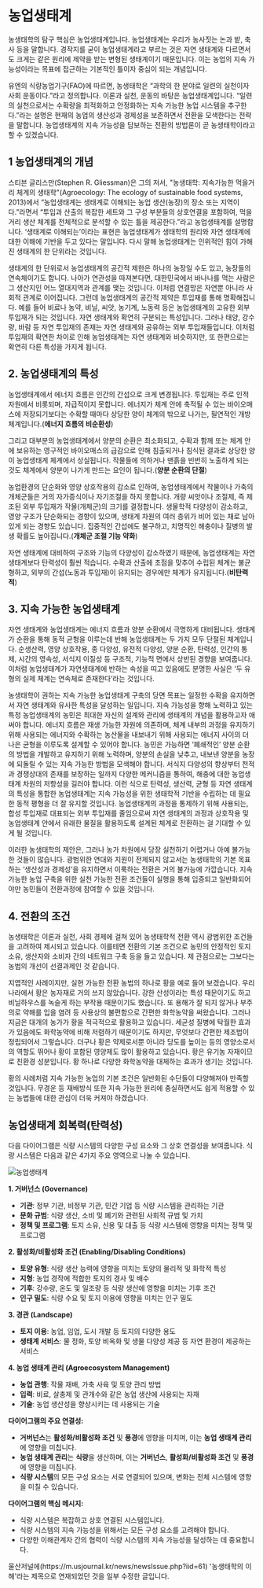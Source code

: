 # 농업생태계

 농생태학의 탐구 핵심은 농업생태계입니다. 농업생태계는 우리가 농사짓는 논과 밭, 축사 등을 말합니다. 경작지를 굳이 농업생태계라고 부르는 것은 자연 생태계와 다르면서도 크게는 같은 원리에 제약을 받는 변형된 생태계이기 때문입니다. 이는 농업의 지속 가능성이라는 목표에 접근하는 기본적인 틀이자 중심이 되는 개념입니다.

 유엔의 식량농업기구(FAO)에 따르면, 농생태학은 “과학의 한 분야로 일련의 실천이자 사회 운동이다.”라고 정의합니다. 이론과 실천, 운동의 바탕은 농업생태계입니다. “일련의 실천으로서는 수확량을 최적화하고 안정화하는 지속 가능한 농업 시스템을 추구한다.”라는 설명은 현재의 농업의 생산성과 경제성을 보존하면서 전환을 모색한다는 전략을 말합니다. 농업생태계의 지속 가능성을 담보하는 전환의 방법론이 곧 농생태학이라고 할 수 있겠습니다.  

## 1 농업생태계의 개념

 스티븐 글리스만(Stephen R. Gliessman)은 그의 저서, "농생태학: 지속가능한 먹을거리 체계의 생태학"(Agroecology: The ecology of sustainable food systems, 2013)에서 “농업생태계는 생태계로 이해되는 농업 생산(농장)의 장소 또는 지역이다.”라면서 “투입과 산출의 복잡한 세트와 그 구성 부분들의 상호연결을 포함하여, 먹을거리 생산 체계를 전체적으로 분석할 수 있는 틀을 제공한다.”라고 농업생태계를 설명합니다. ‘생태계로 이해되는’이라는 표현은 농업생태계가 생태학의 원리와 자연 생태계에 대한 이해에 기반을 두고 있다는 말입니다. 다시 말해 농업생태계는 인위적인 힘이 가해진 생태계의 한 단위라는 것입니다.

 생태계의 한 단위로서 농업생태계의 공간적 제한은 하나의 농장일 수도 있고, 농장들의 연속체이기도 합니다. 나아가 연관성을 따져본다면, 대한민국에서 바나나를 먹는 사람은 그 생산지인 어느 열대지역과 관계를 맺는 것입니다. 이처럼 연결망은 자연뿐 아니라 사회적 관계로 이어집니다. 그런데 농업생태계의 공간적 제약은 투입재를 통해 명확해집니다. 예를 들어 비료나 농약, 비닐, 씨앗, 농기계, 노동력 등은 농업생태계의 고유한 외부 투입재가 되는 것입니다. 자연 생태계와 확연히 구분되는 특성입니다. 그러나 태양, 강수량, 바람 등 자연 투입재의 존재는 자연 생태계와 공유하는 외부 투입재들입니다. 이처럼 투입재의 확연한 차이로 인해 농업생태계는 자연 생태계와 비슷하지만, 또 한편으로는 확연히 다른 특성을 가지게 됩니다.


## 2. 농업생태계의 특성

 농업생태계에서 에너지 흐름은 인간의 간섭으로 크게 변경됩니다. 투입재는 주로 인적 자원에서 비롯되며, 자급적이지 못합니다. 에너지가 체계 안에 축적될 수 있는 바이오매스에 저장되기보다는 수확할 때마다 상당한 양이 체계의 밖으로 나가는, 필연적인 개방 체계입니다.(__에너지 흐름의 비순환성__) 

그리고 대부분의 농업생태계에서 양분의 순환은 최소화되고, 수확과 함께 또는 체계 안에 보유하는 영구적인 바이오매스의 급감으로 인해 침출되거나 침식된 결과로 상당한 양이 농업생태계 체계에서 상실됩니다. 작물들에 의하거나 맨흙을 빈번히 노출하게 되는 것도 체계에서 양분이 나가게 만드는 요인이 됩니다.(__양분 순환의 단절__)  

 농업환경의 단순화와 영양 상호작용의 감소로 인하여, 농업생태계에서 작물이나 가축의 개체군들은 거의 자가증식이나 자기조절을 하지 못합니다. 개량 씨앗이나 조절제, 즉 제조된 외부 투입재가 작물(개체군)의 크기를 결정합니다. 생물학적 다양성이 감소하고, 영양 구조가 단순화되는 경향이 있으며, 생태계 차원의 여러 층위가 비어 있는 채로 남아 있게 되는 경향도 있습니다. 집중적인 간섭에도 불구하고, 치명적인 해충이나 질병의 발생 확률도 높아집니다.(__개체군 조절 기능 약화__)

 자연 생태계에 대비하여 구조와 기능의 다양성이 감소하였기 때문에, 농업생태계는 자연 생태계보다 탄력성이 훨씬 적습니다. 수확과 산출에 초점을 맞추어 수립된 체계는 불균형하고, 외부의 간섭(노동과 투입재)이 유지되는 경우에만 체계가 유지됩니다.(__비탄력적__)

## 3. 지속 가능한 농업생태계

 자연 생태계와 농업생태계는 에너지 흐름과 양분 순환에서 극명하게 대비됩니다. 생태계가 순환을 통해 동적 균형을 이루는데 반해 농업생태계는 두 가지 모두 단절된 체계입니다. 순생산력, 영양 상호작용, 종 다양성, 유전적 다양성, 양분 순환, 탄력성, 인간의 통제, 시간의 영속성, 서식지 이질성 등 구조적, 기능적 면에서 상반된 경향을 보여줍니다. 이처럼 농업생태계가 자연생태계에 반하는 속성을 띠고 있음에도 분명한 사실은 ‘두 유형의 실제 체계는 연속체로 존재한다’라는 것입니다.

 농생태학이 권하는 지속 가능한 농업생태계 구축의 당면 목표는 일정한 수확을 유지하면서 자연 생태계와 유사한 특성을 달성하는 일입니다. 지속 가능성을 향해 노력하고 있는 특정 농업생태계의 농민은 최대한 자신의 설계와 관리에 생태계의 개념을 활용하고자 애써야 합니다. 에너지 흐름은 재생 가능한 자원에 의존하며, 체계 내부의 과정을 유지하기 위해 사용되는 에너지와 수확하는 농산물을 내보내기 위해 사용되는 에너지 사이의 더 나은 균형을 이루도록 설계할 수 있어야 합니다. 농민은 가능하면 ‘폐쇄적인’ 양분 순환의 방법을 개발하고 유지하기 위해 노력하며, 양분의 손실을 낮추고, 내보낸 양분을 농장에 되돌릴 수 있는 지속 가능한 방법을 모색해야 합니다. 서식지 다양성의 향상부터 천적과 경쟁상대의 존재를 보장하는 일까지 다양한 메커니즘을 통하여, 해충에 대한 농업생태계 차원의 저항성을 길러야 합니다. 이런 식으로 탄력성, 생산력, 균형 등 자연 생태계의 특성을 통합한 농업생태계는 지속 가능성을 위한 생태학적 기반을 수립하는 데 필요한 동적 평형을 더 잘 유지할 것입니다. 농업생태계의 과정을 통제하기 위해 사용되는, 합성 투입재로 대표되는 외부 투입재를 줄임으로써 자연 생태계의 과정과 상호작용 및 농업생태계 안에서 유래한 물질을 활용하도록 설계된 체계로 전환하는 걸 기대할 수 있게 될 것입니다.

 이러한 농생태학의 제안은, 그러나 농가 차원에서 당장 실천하기 어렵거나 아예 불가능한 것들이 많습니다. 광범위한 연대와 지원이 전제되지 않고서는 농생태학의 기본 목표하는 ‘생산성과 경제성’을 유지하면서 이룩하는 전환은 거의 불가능에 가깝습니다. 지속 가능한 농업 구축을 위한 실천 가능한 전환 조건들이 실행을 통해 입증되고 일반화되어야만 농민들이 전환과정에 참여할 수 있을 것입니다.

## 4. 전환의 조건

 농생태학은 이론과 실천, 사회 경제에 걸쳐 있어 농생태학적 전환 역시 광범위한 조건들을 고려하여 제시되고 있습니다. 이를테면 전환의 기본 조건으로 농민의 안정적인 토지 소유, 생산자와 소비자 간의 네트워크 구축 등을 들고 있습니다. 제 관점으로는 그보다는 농법의 개선이 선결과제인 것 같습니다.

 지엽적인 사례이지만, 실현 가능한 전환 농법의 하나로 황을 예로 들어 보겠습니다. 우리나라에서 황은 농자재로 거의 쓰지 않았습니다. 강한 산성이라는 특성 때문이기도 하고 비닐하우스를 녹슬게 하는 부작용 때문이기도 했습니다. 또 용해가 잘 되지 않거나 부주의로 약해를 입을 염려 등 사용상의 불편함으로 간편한 화학농약을 써왔습니다. 그러나 지금은 대개의 농가가 황을 적극적으로 활용하고 있습니다. 세균성 질병에 탁월한 효과가 있음에도 화학농약에 비해 저렴하기 때문이기도 하지만, 무엇보다 간편한 제조법이 정립되어서 그렇습니다. 더구나 황은 약제로서뿐 아니라 당도를 높이는 등의 영양소로서의 역할도 뛰어나 황이 포함된 영양제도 많이 활용하고 있습니다. 황은 유기농 자재이므로 친환경 성분입니다. 황 하나로 다양한 화학농약을 대체하는 효과가 생기는 것입니다.

 황의 사례처럼 지속 가능한 농업의 기본 조건은 일반화된 수단들이 다양해져야 만족할 것입니다. 무경운 등 재배방식 또한 지속 가능한 원리에 충실하면서도 쉽게 적용할 수 있는 농법들에 대한 관심이 더욱 커져야 하겠습니다.

 <div class="border-solid border-2 border-sky-500 p-2"> 

## 농업생태계 회복력(탄력성)

다음 다이어그램은 식량 시스템의 다양한 구성 요소와 그 상호 연결성을 보여줍니다. 식량 시스템은 다음과 같은 4가지 주요 영역으로 나눌 수 있습니다.

![농업생태계](https://i.ibb.co/xjFsfXP/Upscale-Image-5-20240211.png)

**1. 거버넌스 (Governance)**

* **기관**: 정부 기관, 비정부 기관, 민간 기업 등 식량 시스템을 관리하는 기관
* **문화 규범**: 식량 생산, 소비 및 폐기와 관련된 사회적 규범 및 가치
* **정책 및 프로그램**: 토지 소유, 신용 및 대출 등 식량 시스템에 영향을 미치는 정책 및 프로그램

**2. 활성화/비활성화 조건 (Enabling/Disabling Conditions)**

* **토양 유형**: 식량 생산 능력에 영향을 미치는 토양의 물리적 및 화학적 특성
* **지형**: 농업 경작에 적합한 토지의 경사 및 배수
* **기후**: 강수량, 온도 및 일조량 등 식량 생산에 영향을 미치는 기후 조건
* **인구 밀도**: 식량 수요 및 토지 이용에 영향을 미치는 인구 밀도

**3. 경관 (Landscape)**

* **토지 이용**: 농업, 임업, 도시 개발 등 토지의 다양한 용도
* **생태계 서비스**: 물 정화, 토양 비옥화 및 생물 다양성 제공 등 자연 환경이 제공하는 서비스

**4. 농업 생태계 관리 (Agroecosystem Management)**

* **농업 관행**: 작물 재배, 가축 사육 및 토양 관리 방법
* **입력**: 비료, 살충제 및 관개수와 같은 농업 생산에 사용되는 자재
* **기술**: 농업 생산성을 향상시키는 데 사용되는 기술

**다이어그램의 주요 연결성:**

* **거버넌스**는 **활성화/비활성화 조건** 및 **풍경**에 영향을 미치며, 이는 **농업 생태계 관리**에 영향을 미칩니다.
* **농업 생태계 관리**는 **식량**을 생산하며, 이는 **거버넌스**, **활성화/비활성화 조건** 및 **풍경**에 영향을 미칩니다.
* **식량 시스템**의 모든 구성 요소는 서로 연결되어 있으며, 변화는 전체 시스템에 영향을 미칠 수 있습니다.

**다이어그램의 핵심 메시지:**

* 식량 시스템은 복잡하고 상호 연결된 시스템입니다.
* 식량 시스템의 지속 가능성을 위해서는 모든 구성 요소를 고려해야 합니다.
* 다양한 이해관계자 간의 협력이 식량 시스템의 지속 가능성을 달성하는 데 중요합니다.

</div>

<Callout>
울산저널에(https://m.usjournal.kr/news/newsIssue.php?iid=61) '농생태학의 이해'라는 제목으로 연재되었던 것을 일부 수정한 글입니다.
</Callout>
